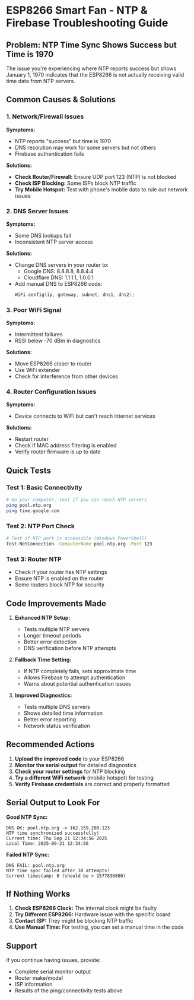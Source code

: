 # ESP8266 Smart Fan - NTP & Firebase Troubleshooting Guide

## Problem: NTP Time Sync Shows Success but Time is 1970

The issue you're experiencing where NTP reports success but shows January 1, 1970 indicates that the ESP8266 is not actually receiving valid time data from NTP servers.

## Common Causes & Solutions

### 1. Network/Firewall Issues

**Symptoms:**
- NTP reports "success" but time is 1970
- DNS resolution may work for some servers but not others
- Firebase authentication fails

**Solutions:**
- **Check Router/Firewall:** Ensure UDP port 123 (NTP) is not blocked
- **Check ISP Blocking:** Some ISPs block NTP traffic
- **Try Mobile Hotspot:** Test with phone's mobile data to rule out network issues

### 2. DNS Server Issues

**Symptoms:**
- Some DNS lookups fail
- Inconsistent NTP server access

**Solutions:**
- Change DNS servers in your router to:
  - Google DNS: 8.8.8.8, 8.8.4.4
  - Cloudflare DNS: 1.1.1.1, 1.0.0.1
- Add manual DNS to ESP8266 code:
  ```cpp
  WiFi.config(ip, gateway, subnet, dns1, dns2);
  ```

### 3. Poor WiFi Signal

**Symptoms:**
- Intermittent failures
- RSSI below -70 dBm in diagnostics

**Solutions:**
- Move ESP8266 closer to router
- Use WiFi extender
- Check for interference from other devices

### 4. Router Configuration Issues

**Symptoms:**
- Device connects to WiFi but can't reach internet services

**Solutions:**
- Restart router
- Check if MAC address filtering is enabled
- Verify router firmware is up to date

## Quick Tests

### Test 1: Basic Connectivity
```bash
# On your computer, test if you can reach NTP servers
ping pool.ntp.org
ping time.google.com
```

### Test 2: NTP Port Check
```bash
# Test if NTP port is accessible (Windows PowerShell)
Test-NetConnection -ComputerName pool.ntp.org -Port 123
```

### Test 3: Router NTP
- Check if your router has NTP settings
- Ensure NTP is enabled on the router
- Some routers block NTP for security

## Code Improvements Made

1. **Enhanced NTP Setup:**
   - Tests multiple NTP servers
   - Longer timeout periods
   - Better error detection
   - DNS verification before NTP attempts

2. **Fallback Time Setting:**
   - If NTP completely fails, sets approximate time
   - Allows Firebase to attempt authentication
   - Warns about potential authentication issues

3. **Improved Diagnostics:**
   - Tests multiple DNS servers
   - Shows detailed time information
   - Better error reporting
   - Network status verification

## Recommended Actions

1. **Upload the improved code** to your ESP8266
2. **Monitor the serial output** for detailed diagnostics
3. **Check your router settings** for NTP blocking
4. **Try a different WiFi network** (mobile hotspot) for testing
5. **Verify Firebase credentials** are correct and properly formatted

## Serial Output to Look For

**Good NTP Sync:**
```
DNS OK: pool.ntp.org -> 162.159.200.123
NTP time synchronized successfully!
Current time: Thu Sep 21 12:34:56 2025
Local Time: 2025-09-21 12:34:56
```

**Failed NTP Sync:**
```
DNS FAIL: pool.ntp.org
NTP time sync failed after 30 attempts!
Current timestamp: 0 (should be > 1577836800)
```

## If Nothing Works

1. **Check ESP8266 Clock:** The internal clock might be faulty
2. **Try Different ESP8266:** Hardware issue with the specific board
3. **Contact ISP:** They might be blocking NTP traffic
4. **Use Manual Time:** For testing, you can set a manual time in the code

## Support

If you continue having issues, provide:
- Complete serial monitor output
- Router make/model
- ISP information
- Results of the ping/connectivity tests above